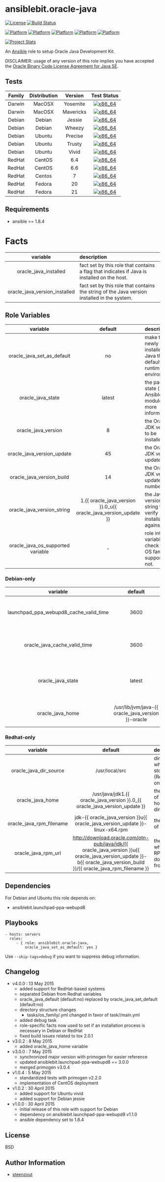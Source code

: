 # ansiblebit.oracle-java

[![License](https://img.shields.io/badge/license-New%20BSD-blue.svg?style=flat)](https://raw.githubusercontent.com/ansiblebit/oracle-java/master/LICENSE)
[![Build Status](https://travis-ci.org/ansiblebit/oracle-java.svg?branch=master)](https://travis-ci.org/ansiblebit/oracle-java)

[![Platform](http://img.shields.io/badge/platform-centos-932279.svg?style=flat)](#)
[![Platform](http://img.shields.io/badge/platform-debian-a80030.svg?style=flat)](#)
[![Platform](http://img.shields.io/badge/platform-macosx-000000.svg?style=flat)](#)
[![Platform](http://img.shields.io/badge/platform-redhat-cc0000.svg?style=flat)](#)
[![Platform](http://img.shields.io/badge/platform-ubuntu-dd4814.svg?style=flat)](#)

[![Project Stats](https://www.openhub.net/p/ansiblebit-oracle-java/widgets/project_thin_badge.gif)](https://www.openhub.net/p/ansiblebit-oracle-java/)

An [Ansible](http://www.ansible.com) role to setup Oracle Java Development Kit. 

DISCLAIMER: usage of any version of this role implies you have accepted the
[Oracle Binary Code License Agreement for Java SE](http://www.oracle.com/technetwork/java/javase/terms/license/index.html).


## Tests

| Family | Distribution | Version | Test Status |
|:-:|:-:|:-:|:-:|
| Darwin | MacOSX  | Yosemite  | [![x86_64](http://img.shields.io/badge/x86_64-passed-006400.svg?style=flat)](#) |
| Darwin | MacOSX  | Mavericks | [![x86_64](http://img.shields.io/badge/x86_64-passed-006400.svg?style=flat)](#) |
| Debian | Debian  | Jessie    | [![x86_64](http://img.shields.io/badge/x86_64-passed-006400.svg?style=flat)](#) |
| Debian | Debian  | Wheezy    | [![x86_64](http://img.shields.io/badge/x86_64-passed-006400.svg?style=flat)](#) |
| Debian | Ubuntu  | Precise   | [![x86_64](http://img.shields.io/badge/x86_64-passed-006400.svg?style=flat)](#)  |
| Debian | Ubuntu  | Trusty    | [![x86_64](http://img.shields.io/badge/x86_64-passed-006400.svg?style=flat)](#) |
| Debian | Ubuntu  | Vivid     | [![x86_64](http://img.shields.io/badge/x86_64-passed-006400.svg?style=flat)](#) |
| RedHat | CentOS  | 6.4       | [![x86_64](http://img.shields.io/badge/x86_64-passed-006400.svg?style=flat)](#) |
| RedHat | CentOS  | 6.6       | [![x86_64](http://img.shields.io/badge/x86_64-passed-006400.svg?style=flat)](#) |
| RedHat | Centos  | 7         | [![x86_64](http://img.shields.io/badge/x86_64-passed-006400.svg?style=flat)](#) |
| RedHat | Fedora  | 20        | [![x86_64](http://img.shields.io/badge/x86_64-n/a-cccccc.svg?style=flat)](#) |
| RedHat | Fedora  | 21        | [![x86_64](http://img.shields.io/badge/x86_64-n/a-cccccc.svg?style=flat)](#) |


## Requirements

- ansible >= 1.8.4


# Facts
| variable | description |
|:-:|:--|
| oracle_java_installed         | fact set by this role that contains a flag that indicates if Java is installed on the host. |
| oracle_java_version_installed | fact set by this role that contains the string of the Java version installed in the system. |


## Role Variables

| variable | default | description |
|:--------:|:-------:|:------------|
| oracle_java_set_as_default | no | make the newly installed Java the default runtime environment. |
| oracle_java_state   | latest | the package state (see Ansible apt module for more information). |
| oracle_java_version | 8 | the Oracle JDK version to be installed. |
| oracle_java_version_update | 45 | the Oracle JDK version update. |
| oracle_java_version_build | 14 | the Oracle JDK version update build number. |
| oracle_java_version_string | 1.{{ oracle_java_version }}.0_u{{ oracle_java_version_update }} | the Java version string to verify installation against. |
| oracle_java_os_supported variable | - | role internal variable to check if a OS family is supported or not. | 


### Debian-only

| variable | default | description |
|:-:|:-:|:--|
| launchpad_ppa_webupd8_cache_valid_time | 3600 | the amount of time in seconds the apt cache is valid. |
| oracle_java_cache_valid_time | 3600 | the amount of time in seconds the apt cache is valid. |
| oracle_java_state   | latest | the package state (see Ansible apt module for more information). |
| oracle_java_home | /usr/lib/jvm/java-{{ oracle_java_version }}-oracle | the location of the Java home directory. |


### Redhat-only

| variable | default | description |
|:-:|:-:|:--|
| oracle_java_dir_source | /usr/local/src | directory where to store RPMs (Redhat-only). |
| oracle_java_home | /usr/java/jdk1.{{ oracle_java_version }}.0_{{ oracle_java_version_update }} | the location of the Java home directory. |
| oracle_java_rpm_filename | jdk-{{ oracle_java_version }}u{{ oracle_java_version_update }}-linux-x64.rpm | the filename of the RPM. |
| oracle_java_rpm_url | http://download.oracle.com/otn-pub/java/jdk/{{ oracle_java_version }}u{{ oracle_java_version_update }}-b{{ oracle_java_version_build }}/{{ oracle_java_rpm_filename }} | the URL where the RPM can be downloaded from. |


## Dependencies

For Debian and Ubuntu this role depends on:

- ansiblebit.launchpad-ppa-webupd8


## Playbooks

    - hosts: servers
      roles:
         - { role: ansiblebit.oracle-java,
             oracle_java_set_as_default: yes }

Use `--skip-tags=debug` if you want to suppress debug information.


## Changelog

- v4.0.0 : 13 May 2015
    - added support for RedHat-based systems
    - separated Debian from Redhat variables
    - oracle_java_default (default:no) replaced by oracle_java_set_default (default:no)
    - directory structure changes
        - tasks/os_family/<family name>.yml changed in favor of task/<family name>/main.yml
    - added debug task
    - role-specific facts now used to set if an installation process is necessary in Debian or RedHat
    - fixed build issues related to tox 2.0.1
- v3.0.2 : 8 May 2015
    - added oracle_java_home variable
- v3.0.0 : 7 May 2015
    - synchronized major version with primogen for easier reference
    - updated ansiblebit.launchpad-ppa-webupd8 == 3.0.0
    - merged primogen v3.0.4
- v1.0.4 : 5 May 2015
    - standardized tests with primogen v2.2.0
    - implementation of CentOS deployment
- v1.0.2 : 30 April 2015
    - added support for Ubuntu vivid
    - added support for Debian jessie
- v1.0.0 : 30 April 2015
    - initial release of this role with support for Debian
    - dependency on ansiblebit.launchpad-ppa-webupd8 v1.1.0
    - ansible dependency set to 1.8.4


## License

BSD


## Author Information

- [steenzout](http://github.com/steenzout)
